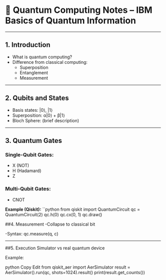 # 🧠 Quantum Computing Notes – IBM Basics of Quantum Information

---

## 1. Introduction
- What is quantum computing?
- Difference from classical computing:
  - Superposition
  - Entanglement
  - Measurement

---

## 2. Qubits and States
- Basis states: |0⟩, |1⟩
- Superposition: α|0⟩ + β|1⟩
- Bloch Sphere: (brief description)

---

## 3. Quantum Gates
### Single-Qubit Gates:
- X (NOT)
- H (Hadamard)
- Z
### Multi-Qubit Gates:
- CNOT

**Example (Qiskit):**
``python
from qiskit import QuantumCircuit
qc = QuantumCircuit(2)
qc.h(0)
qc.cx(0, 1)
qc.draw()

##4. Measurement
-Collapse to classical bit

-Syntax: qc.measure(q, c)

---


##5. Execution
Simulator vs real quantum device

Example:

python
Copy
Edit
from qiskit_aer import AerSimulator
result = AerSimulator().run(qc, shots=1024).result()
print(result.get_counts())
